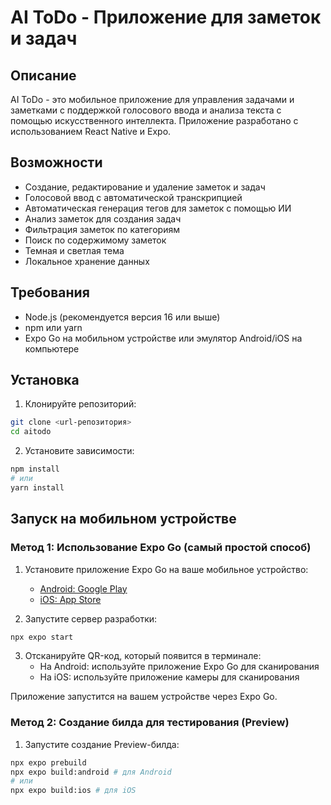# AI ToDo - Приложение для заметок и задач

## Описание

AI ToDo - это мобильное приложение для управления задачами и заметками с поддержкой голосового ввода и анализа текста с помощью искусственного интеллекта. Приложение разработано с использованием React Native и Expo.

## Возможности

- Создание, редактирование и удаление заметок и задач
- Голосовой ввод с автоматической транскрипцией
- Автоматическая генерация тегов для заметок с помощью ИИ
- Анализ заметок для создания задач
- Фильтрация заметок по категориям
- Поиск по содержимому заметок
- Темная и светлая тема
- Локальное хранение данных

## Требования

- Node.js (рекомендуется версия 16 или выше)
- npm или yarn
- Expo Go на мобильном устройстве или эмулятор Android/iOS на компьютере

## Установка

1. Клонируйте репозиторий:

```bash
git clone <url-репозитория>
cd aitodo
```

2. Установите зависимости:

```bash
npm install
# или
yarn install
```

## Запуск на мобильном устройстве

### Метод 1: Использование Expo Go (самый простой способ)

1. Установите приложение Expo Go на ваше мобильное устройство:

   - [Android: Google Play](https://play.google.com/store/apps/details?id=host.exp.exponent)
   - [iOS: App Store](https://apps.apple.com/app/expo-go/id982107779)

2. Запустите сервер разработки:

```bash
npx expo start
```

3. Отсканируйте QR-код, который появится в терминале:
   - На Android: используйте приложение Expo Go для сканирования
   - На iOS: используйте приложение камеры для сканирования

Приложение запустится на вашем устройстве через Expo Go.

### Метод 2: Создание билда для тестирования (Preview)

1. Запустите создание Preview-билда:

```bash
npx expo prebuild
npx expo build:android # для Android
# или
npx expo build:ios # для iOS
```
